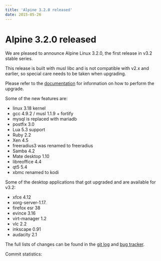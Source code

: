 ```yaml
---
title: 'Alpine 3.2.0 released'
date: 2015-05-26
---
```


# Alpine 3.2.0 released
We are pleased to announce Alpine Linux 3.2.0, the first release in v3.2
stable series.

This release is built with musl libc and is not compatible with v2.x and
earlier, so special care needs to be taken when upgrading.

Please refer to the [documentation](http://wiki.alpinelinux.org/wiki/Upgrading_Alpine#Upgrading_Alpine_v2.x_to_v3.x)
for information on how to perform the upgrade.

Some of the new features are:

- linux 3.18 kernel
- gcc 4.9.2 / musl 1.1.9 + fortify
- mysql is replaced with mariadb
- postfix 3.0
- Lua 5.3 support
- Ruby 2.2
- Xen 4.5
- freeradius3 was renamed to freeradius
- Samba 4.2
- Mate desktop 1.10
- libreoffice 4.4
- qt5 5.4
- xbmc renamed to kodi

Some of the desktop applications that got upgraded and are available for v3.2:

- xfce 4.12
- xorg-server-1.17.
- firefox esr 38
- evince 3.16
- virt-manager 1.2
- vlc 2.2
- inkscape 0.91
- audacity 2.1

The full lists of changes can be found in the
[git log](http://git.alpinelinux.org/cgit/aports/log/?h=v3.2.0) and
[bug tracker](http://bugs.alpinelinux.org/versions/91).

Commit statistics:
<pre>
</pre>
